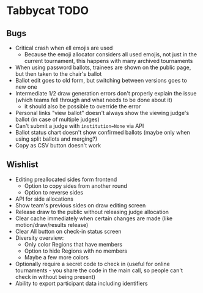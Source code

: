 # Tabbycat TODO

## Bugs

- Critical crash when ell emojis are used
	+ Because the emoji allocator considers all used emojis, not just in the current tournament, this happens with many archived tournaments
- When using password ballots, trainees are shown on the public page, but then taken to the chair's ballot
- Ballot edit goes to old form, but switching between versions goes to new one
- Intermediate 1/2 draw generation errors don't properly explain the issue (which teams fell through and what needs to be done about it)
	+ it should also be possible to override the error
- Personal links "view ballot" doesn't always show the viewing judge's ballot (in case of multiple judges)
- Can't submit a judge with `institution=None` via API
- Ballot status chart doesn't show confirmed ballots (maybe only when using split ballots and merging?)
- Copy as CSV button doesn't work

## Wishlist

- Editing preallocated sides form frontend
	+ Option to copy sides from another round
	+ Option to reverse sides
- API for side allocations
- Show team's previous sides on draw editing screen
- Release draw to the public without releasing judge allocation
- Clear cache immediately when certain changes are made (like motion/draw/results release)
- Clear All button on check-in status screen
- Diversity overview:
	+ Only color Regions that have members
	+ Option to hide Regions with no members
	+ Maybe a few more colors
- Optionally require a secret code to check in (useful for online tournaments - you share the code in the main call, so people can't check in without being present)
- Ability to export participant data including identifiers
 
